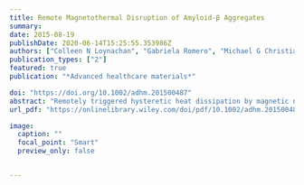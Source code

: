 ```yaml
---
title: Remote Magnetothermal Disruption of Amyloid-β Aggregates
summary:
date: 2015-08-19
publishDate: 2020-06-14T15:25:55.353986Z
authors: ["Colleen N Loynachan", "Gabriela Romero", "Michael G Christiansen", "Ritchie Chen", "Rachel Ellison", "Tiernan T O'Malley", "Ulrich P Froriep", "Dominic M Walsh", "Polina Anikeeva"]
publication_types: ["2"]
featured: true
publication: "*Advanced healthcare materials*"

doi: "https://doi.org/10.1002/adhm.201500487"
abstract: "Remotely triggered hysteretic heat dissipation by magnetic nanoparticles (MNPs) selectively attached to targeted proteins can be used to break up self‐assembled aggregates. This magnetothermal approach is applied to the amyloid‐β (Aβ) protein, which forms dense, insoluble plaques characteristic of Alzheimer's disease. Specific targeting of dilute MNPs to Aβ aggregates is confirmed via transmission electron microscopy (TEM) and is found to be consistent with a statistical model of MNP distribution on the Aβ substrates. MNP composition and size are selected to achieve efficient hysteretic power dissipation at physiologically safe alternating magnetic field (AMF) conditions. Dynamic light scattering, fluorescence spectroscopy, and TEM are used to characterize the morphology and size distribution of aggregates before and after exposure to AMF. A dramatic reduction in aggregate size from microns to tens of nanometers is observed, suggesting that exposure to an AMF effectively destabilizes Aβ deposits decorated with targeted MNPs. Experiments in primary hippocampal neuronal cultures indicate that the magnetothermal disruption of aggregates reduces Aβ cytotoxicity, which may enable future applications of this approach for studies of protein disaggregation in physiological environments."
url_pdf: "https://onlinelibrary.wiley.com/doi/pdf/10.1002/adhm.201500487"

image:
  caption: ""
  focal_point: "Smart"
  preview_only: false


---
```



